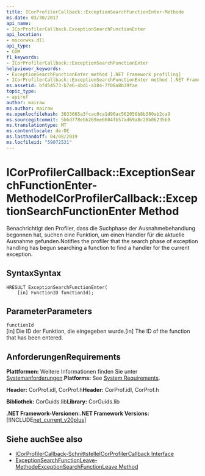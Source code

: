 ```yaml
---
title: ICorProfilerCallback::ExceptionSearchFunctionEnter-Methode
ms.date: 03/30/2017
api_name:
- ICorProfilerCallback.ExceptionSearchFunctionEnter
api_location:
- mscorwks.dll
api_type:
- COM
f1_keywords:
- ICorProfilerCallback::ExceptionSearchFunctionEnter
helpviewer_keywords:
- ExceptionSearchFunctionEnter method [.NET Framework profiling]
- ICorProfilerCallback::ExceptionSearchFunctionEnter method [.NET Framework profiling]
ms.assetid: bfd54573-b7e6-4bd1-a184-7f08a8b39fae
topic_type:
- apiref
author: mairaw
ms.author: mairaw
ms.openlocfilehash: 3633665a3fcac0ca1d90ac562056b8b380ab2ca9
ms.sourcegitcommit: 5b6d778ebb269ee6684fb57ad69a8c28b06235b9
ms.translationtype: MT
ms.contentlocale: de-DE
ms.lasthandoff: 04/08/2019
ms.locfileid: "59072531"
---
```

# <a name="icorprofilercallbackexceptionsearchfunctionenter-method"></a><span data-ttu-id="cab42-102">ICorProfilerCallback::ExceptionSearchFunctionEnter-Methode</span><span class="sxs-lookup"><span data-stu-id="cab42-102">ICorProfilerCallback::ExceptionSearchFunctionEnter Method</span></span>
<span data-ttu-id="cab42-103">Benachrichtigt den Profiler, dass die Suchphase der Ausnahmebehandlung begonnen hat, suchen eine Funktion, um einen Handler für die aktuelle Ausnahme gefunden.</span><span class="sxs-lookup"><span data-stu-id="cab42-103">Notifies the profiler that the search phase of exception handling has begun searching a function to find a handler for the current exception.</span></span>  
  
## <a name="syntax"></a><span data-ttu-id="cab42-104">Syntax</span><span class="sxs-lookup"><span data-stu-id="cab42-104">Syntax</span></span>  
  
```  
HRESULT ExceptionSearchFunctionEnter(  
    [in] FunctionID functionId);  
```  
  
## <a name="parameters"></a><span data-ttu-id="cab42-105">Parameter</span><span class="sxs-lookup"><span data-stu-id="cab42-105">Parameters</span></span>  
 `functionId`  
 <span data-ttu-id="cab42-106">[in] Die ID der Funktion, die eingegeben wurde.</span><span class="sxs-lookup"><span data-stu-id="cab42-106">[in] The ID of the function that has been entered.</span></span>  
  
## <a name="requirements"></a><span data-ttu-id="cab42-107">Anforderungen</span><span class="sxs-lookup"><span data-stu-id="cab42-107">Requirements</span></span>  
 <span data-ttu-id="cab42-108">**Plattformen:** Weitere Informationen finden Sie unter [Systemanforderungen](../../../../docs/framework/get-started/system-requirements.md).</span><span class="sxs-lookup"><span data-stu-id="cab42-108">**Platforms:** See [System Requirements](../../../../docs/framework/get-started/system-requirements.md).</span></span>  
  
 <span data-ttu-id="cab42-109">**Header:** CorProf.idl, CorProf.h</span><span class="sxs-lookup"><span data-stu-id="cab42-109">**Header:** CorProf.idl, CorProf.h</span></span>  
  
 <span data-ttu-id="cab42-110">**Bibliothek:** CorGuids.lib</span><span class="sxs-lookup"><span data-stu-id="cab42-110">**Library:** CorGuids.lib</span></span>  
  
 **<span data-ttu-id="cab42-111">.NET Framework-Versionen:</span><span class="sxs-lookup"><span data-stu-id="cab42-111">.NET Framework Versions:</span></span>** [!INCLUDE[net_current_v20plus](../../../../includes/net-current-v20plus-md.md)]  
  
## <a name="see-also"></a><span data-ttu-id="cab42-112">Siehe auch</span><span class="sxs-lookup"><span data-stu-id="cab42-112">See also</span></span>

- [<span data-ttu-id="cab42-113">ICorProfilerCallback-Schnittstelle</span><span class="sxs-lookup"><span data-stu-id="cab42-113">ICorProfilerCallback Interface</span></span>](../../../../docs/framework/unmanaged-api/profiling/icorprofilercallback-interface.md)
- [<span data-ttu-id="cab42-114">ExceptionSearchFunctionLeave-Methode</span><span class="sxs-lookup"><span data-stu-id="cab42-114">ExceptionSearchFunctionLeave Method</span></span>](../../../../docs/framework/unmanaged-api/profiling/icorprofilercallback-exceptionsearchfunctionleave-method.md)
